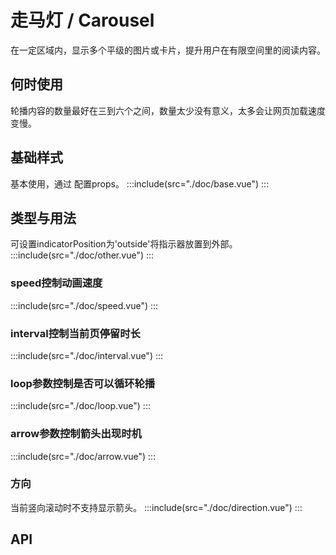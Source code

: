 # 走马灯 / Carousel
在一定区域内，显示多个平级的图片或卡片，提升用户在有限空间里的阅读内容。

## 何时使用
轮播内容的数量最好在三到六个之间，数量太少没有意义，太多会让网页加载速度变慢。

## 基础样式
基本使用，通过 配置props。
:::include(src="./doc/base.vue")
:::

## 类型与用法
可设置indicatorPosition为'outside'将指示器放置到外部。
:::include(src="./doc/other.vue")
:::

### speed控制动画速度
:::include(src="./doc/speed.vue")
:::

### interval控制当前页停留时长
:::include(src="./doc/interval.vue")
:::

### loop参数控制是否可以循环轮播
:::include(src="./doc/loop.vue")
:::

### arrow参数控制箭头出现时机
:::include(src="./doc/arrow.vue")
:::

### 方向
当前竖向滚动时不支持显示箭头。
:::include(src="./doc/direction.vue")
:::


## API
<api-doc name="Carousel" :doc="require('./api.json')"></api-doc>
